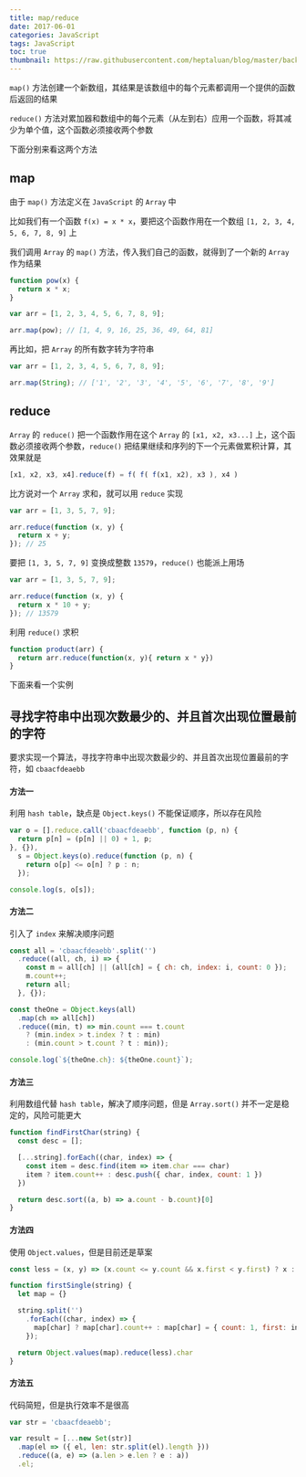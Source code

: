 ```yaml
---
title: map/reduce
date: 2017-06-01
categories: JavaScript
tags: JavaScript
toc: true
thumbnail: https://raw.githubusercontent.com/heptaluan/blog/master/backups/cdn/cover/20.jpg
---
```


`map()` 方法创建一个新数组，其结果是该数组中的每个元素都调用一个提供的函数后返回的结果

`reduce()` 方法对累加器和数组中的每个元素（从左到右）应用一个函数，将其减少为单个值，这个函数必须接收两个参数

<!--more-->

下面分别来看这两个方法


## map

由于 `map()` 方法定义在 `JavaScript` 的 `Array` 中

比如我们有一个函数 `f(x) = x * x`，要把这个函数作用在一个数组 `[1, 2, 3, 4, 5, 6, 7, 8, 9]` 上

我们调用 `Array` 的 `map()` 方法，传入我们自己的函数，就得到了一个新的 `Array` 作为结果

```js
function pow(x) {
  return x * x;
}

var arr = [1, 2, 3, 4, 5, 6, 7, 8, 9];

arr.map(pow); // [1, 4, 9, 16, 25, 36, 49, 64, 81]
```

再比如，把 `Array` 的所有数字转为字符串

```js
var arr = [1, 2, 3, 4, 5, 6, 7, 8, 9];

arr.map(String); // ['1', '2', '3', '4', '5', '6', '7', '8', '9']
```




## reduce

`Array` 的 `reduce()` 把一个函数作用在这个 `Array` 的 `[x1, x2, x3...]` 上，这个函数必须接收两个参数，`reduce()` 把结果继续和序列的下一个元素做累积计算，其效果就是

```js
[x1, x2, x3, x4].reduce(f) = f( f( f(x1, x2), x3 ), x4 )
```

比方说对一个 `Array` 求和，就可以用 `reduce` 实现

```js
var arr = [1, 3, 5, 7, 9];

arr.reduce(function (x, y) {
  return x + y;
}); // 25
```

要把 `[1, 3, 5, 7, 9]` 变换成整数 `13579`，`reduce()` 也能派上用场

```js
var arr = [1, 3, 5, 7, 9];

arr.reduce(function (x, y) {
  return x * 10 + y;
}); // 13579
```

利用 `reduce()` 求积

```js
function product(arr) {
  return arr.reduce(function(x, y){ return x * y})
}
```

下面来看一个实例

## 寻找字符串中出现次数最少的、并且首次出现位置最前的字符

要求实现一个算法，寻找字符串中出现次数最少的、并且首次出现位置最前的字符，如 `cbaacfdeaebb`

#### 方法一

利用 `hash table`，缺点是 `Object.keys()` 不能保证顺序，所以存在风险

```js
var o = [].reduce.call('cbaacfdeaebb', function (p, n) {
  return p[n] = (p[n] || 0) + 1, p;
}, {}),
  s = Object.keys(o).reduce(function (p, n) {
    return o[p] <= o[n] ? p : n;
  });

console.log(s, o[s]);
```

#### 方法二

引入了 `index` 来解决顺序问题

```js
const all = 'cbaacfdeaebb'.split('')
  .reduce((all, ch, i) => {
    const m = all[ch] || (all[ch] = { ch: ch, index: i, count: 0 });
    m.count++;
    return all;
  }, {});

const theOne = Object.keys(all)
  .map(ch => all[ch])
  .reduce((min, t) => min.count === t.count
    ? (min.index > t.index ? t : min)
    : (min.count > t.count ? t : min));

console.log(`${theOne.ch}: ${theOne.count}`);
```

#### 方法三

利用数组代替 `hash table`，解决了顺序问题，但是 `Array.sort()` 并不一定是稳定的，风险可能更大

```js
function findFirstChar(string) {
  const desc = [];

  [...string].forEach((char, index) => {
    const item = desc.find(item => item.char === char)
    item ? item.count++ : desc.push({ char, index, count: 1 })
  })

  return desc.sort((a, b) => a.count - b.count)[0]
}
```

#### 方法四

使用 `Object.values`，但是目前还是草案

```js
const less = (x, y) => (x.count <= y.count && x.first < y.first) ? x : y;

function firstSingle(string) {
  let map = {}

  string.split('')
    .forEach((char, index) => {
      map[char] ? map[char].count++ : map[char] = { count: 1, first: index, char }
    });

  return Object.values(map).reduce(less).char
}
```


#### 方法五

代码简短，但是执行效率不是很高

```js
var str = 'cbaacfdeaebb';

var result = [...new Set(str)]
  .map(el => ({ el, len: str.split(el).length }))
  .reduce((a, e) => (a.len > e.len ? e : a))
  .el;
```


